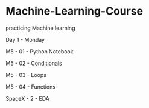 # Machine-Learning-Course
practicing Machine learning

Day 1 - Monday

M5 - 01 - Python Notebook

M5 - 02 - Conditionals

M5 - 03 - Loops

M5 - 04 - Functions

SpaceX - 2 - EDA
